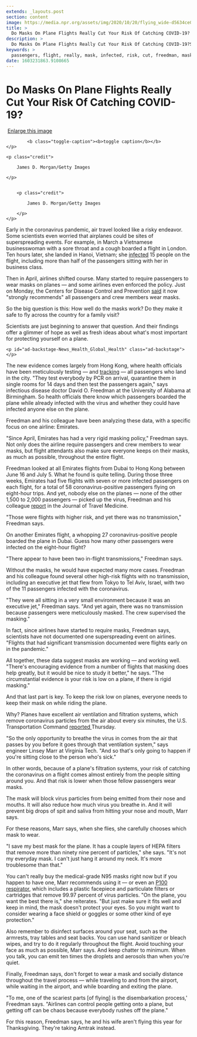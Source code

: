 ```yaml
--- 
extends: _layouts.post 
section: content 
image: https://media.npr.org/assets/img/2020/10/20/flying_wide-d5634ce0b932b96a7e40f84cbceddf6849301063.jpg?s=1400 
title: > 
  Do Masks On Plane Flights Really Cut Your Risk Of Catching COVID-19? 
description: > 
  Do Masks On Plane Flights Really Cut Your Risk Of Catching COVID-19?So health officials there know which passengers boarded the plane while already infected with the virus and whether they could have infected anyone else on the plane.In fact, since airlines have started to require masks, Freedman says, scientists have not documented one superspreading event on airlines.To keep the risk low on planes, everyone needs to keep their mask on while riding the plane."Airlines can control people getting onto a plane, but getting off can be chaos because everybody rushes off the plane." 
keywords: > 
  passengers, flight, really, mask, infected, risk, cut, freedman, masks, plane, catching, flights, virus, covid19 
date: 1603231863.9108665 
--- 
```

<div><p class="storytitle">
      <h1>Do Masks On Plane Flights Really Cut Your Risk Of Catching COVID-19?</h1>
   
   
   
</p><img src="https://media.npr.org/assets/img/2020/10/20/flying_custom-1096525fce8ddc7b9b4270153cd96b94de058223-s1100-c15.jpg" class="img lazyOnLoad" alt="">
        <a class="enlargelink" href="https://media.npr.org/assets/img/2020/10/20/flying_custom-1096525fce8ddc7b9b4270153cd96b94de058223-s1200.jpg">Enlarge this image</a>
        <p class="caption-wrap">
         


            <b class="toggle-caption"><b>toggle caption</b></b>
    </p>

    <p class="credit">
        
        James D. Morgan/Getty Images
        
    </p>
<img alt="">
    <p class="image_data">
         
        <p class="credit">
            
            James D. Morgan/Getty Images
            
        </p>
    </p>
<p>Early in the coronavirus pandemic, air travel looked like a risky endeavor. Some scientists even worried that airplanes could be sites of superspreading events. For example, in March a Vietnamese businesswoman with a sore throat and a cough boarded a flight in London. Ten hours later, she landed in Hanoi, Vietnam; she <a href="https://wwwnc.cdc.gov/eid/article/26/11/20-3299_article">infected</a> 15 people on the flight, including more than half of the passengers sitting with her in business class.</p>   <p>Then in April, airlines shifted course. Many started to require passengers to wear masks on planes &#8212; and some airlines even enforced the policy. Just on Monday, the Centers for Disease Control and Prevention <a href="https://www.cdc.gov/quarantine/masks/mask-travel-guidance.html">said</a> it now "strongly recommends" all passengers and crew members wear masks.</p>   <p>So the big question is this: How well do the masks work? Do they make it safe to fly across the country for a family visit?</p>   <p>Scientists are just beginning to answer that question. And their findings offer a glimmer of hope as well as fresh ideas about what's most important for protecting yourself on a plane.</p>   
    

    <p id="ad-backstage-News_Health_Global_Health" class="ad-backstage"></p>

   <p>The new evidence comes largely from Hong Kong, where health officials have been meticulously testing &#8212; and <a href="https://wars.vote4.hk/en/cases">tracking</a> &#8212; all passengers who land in the city. "They test everybody by PCR on arrival, quarantine them in single rooms for 14 days and then test the passengers again," says infectious disease doctor David O. Freedman at the University of Alabama at Birmingham. So health officials there know which passengers boarded the plane while already infected with the virus and whether they could have infected anyone else on the plane. </p>   <p>Freedman and his colleague have been analyzing these data, with a specific focus on one airline: Emirates. </p>   <p>"Since April, Emirates has had a very rigid masking policy," Freedman says. Not only does the airline require passengers and crew members to wear masks, but flight attendants also make sure everyone keeps on their masks, as much as possible, throughout the entire flight.</p>   <p>Freedman looked at all Emirates flights from Dubai to Hong Kong between June 16 and July 5. What he found is quite telling. During those three weeks, Emirates had five flights with seven or more infected passengers on each flight, for a total of 58 coronavirus-positive passengers flying on eight-hour trips. And yet, nobody else on the planes &#8212; none of the other 1,500 to 2,000 passengers &#8212; picked up the virus, Freedman and his colleague <a href="https://www.ncbi.nlm.nih.gov/pmc/articles/PMC7543400/">report</a> in the Journal of Travel Medicine. </p>   <p>"Those were flights with higher risk, and yet there was no transmission," Freedman says.</p>   <p>On another Emirates flight, a whopping 27 coronavirus-positive people boarded the plane in Dubai. Guess how many other passengers were infected on the eight-hour flight? </p>   <p>"There appear to have been two in-flight transmissions," Freedman says.</p>   <p>Without the masks, he would have expected many more cases. Freedman and his colleague found several other high-risk flights with no transmission, including an executive jet that flew from Tokyo to Tel Aviv, Israel, with two of the 11 passengers infected with the coronavirus.</p>   <p>"They were all sitting in a very small environment because it was an executive jet," Freedman says. "And yet again, there was no transmission because passengers were meticulously masked. The crew supervised the masking." </p>   <p>In fact, since airlines have started to require masks, Freedman says, scientists have not documented one superspreading event on airlines. "Flights that had significant transmission documented were flights early on in the pandemic."</p>   <p>All together, these data suggest masks are working &#8212; and working well. "There's encouraging evidence from a number of flights that masking does help greatly, but it would be nice to study it better," he says. "The circumstantial evidence is your risk is low on a plane, if there is rigid masking."</p>   <p>And that last part is key. To keep the risk low on planes, everyone needs to keep their mask on while riding the plane.</p>   <p>Why? Planes have excellent air ventilation and filtration systems, which remove coronavirus particles from the air about every six minutes, the U.S. Transportation Command <a href="https://www.ustranscom.mil/cmd/panewsreader.cfm?ID=C0EC1D60-CB57-C6ED-90DEDA305CE7459D">reported </a>Thursday. </p>   <p>"So the only opportunity to breathe the virus in comes from the air that passes by you before it goes through that ventilation system," says engineer Linsey Marr at Virginia Tech. "And so that's only going to happen if you're sitting close to the person who's sick."</p>   <p>In other words, because of a plane's filtration systems, your risk of catching the coronavirus on a flight comes almost entirely from the people sitting around you. And that risk is lower when those fellow passengers wear masks.</p>   <p>The mask will block virus particles from being emitted from their nose and mouths. It will also reduce how much virus you breathe in. And it will prevent big drops of spit and saliva from hitting your nose and mouth, Marr says.</p>   <p>For these reasons, Marr says, when she flies, she carefully chooses which mask to wear.</p>   <p>"I save my best mask for the plane. It has a couple layers of HEPA filters that remove more than ninety nine percent of particles," she says. "It's not my everyday mask. I can't just hang it around my neck. It's more troublesome than that." </p>   <p>You can't really buy the medical-grade N95 masks right now but if you happen to have one, Marr recommends using it &#8212; or even an <a href="https://www.cdc.gov/niosh/npptl/topics/respirators/disp_part/default.html">P100 respirator</a>, which includes a plastic facepiece and particulate filters or cartridges that remove 99.97 percent of virus particles. "On the plane, you want the best there is," she reiterates. "But just make sure it fits well and keep in mind, the mask doesn't protect your eyes. So you might want to consider wearing a face shield or goggles or some other kind of eye protection."</p>   <p>Also remember to disinfect surfaces around your seat, such as the armrests, tray tables and seat backs. You can use hand sanitizer or bleach wipes, and try to do it regularly throughout the flight. Avoid touching your face as much as possible, Marr says. And keep chatter to minimum. When you talk, you can emit ten times the droplets and aerosols than when you're quiet.</p>   <p>Finally, Freedman says, don't forget to wear a mask and socially distance throughout the travel process &#8212; while traveling to and from the airport, while waiting in the airport, and while boarding and exiting the plane. </p>   <p>"To me, one of the scariest parts [of flying] is the disembarkation process,' Freedman says. "Airlines can control people getting onto a plane, but getting off can be chaos because everybody rushes off the plane."</p>   <p>For this reason, Freedman says, he and his wife aren't flying this year for Thanksgiving. They're taking Amtrak instead.</p>
</div>